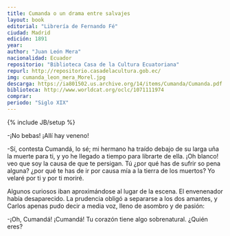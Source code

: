 ```yaml
---
title: Cumanda o un drama entre salvajes
layout: book
editorial: "Librería de Fernando Fé"
ciudad: Madrid
edición: 1891
year: 
author: "Juan León Mera"
nacionalidad: Ecuador
repositorio: "Biblioteca Casa de la Cultura Ecuatoriana"
repurl: http://repositorio.casadelacultura.gob.ec/
img: cumanda_leon_mera_Morel.jpg
descarga: https://ia801502.us.archive.org/14/items/Cumanda/Cumanda.pdf
biblioteca: http://www.worldcat.org/oclc/1071111974
comprar: 
periodo: "Siglo XIX"
---
```

{% include JB/setup %}

-¡No bebas! ¡Allí hay veneno! 
 
-Sí, contesta Cumandá, lo sé; mi hermano ha traído debajo de su larga uña la muerte para ti, y yo he llegado a tiempo para librarte de ella. ¡Oh blanco! veo que soy la causa de que te persigan. Tú ¿por qué has de sufrir so pena alguna? ¿por qué te has de ir por causa mía a la tierra de los muertos? Yo velaré por ti y por ti moriré. 
 
Algunos curiosos iban aproximándose al lugar de la escena. El envenenador había desaparecido. La prudencia obligó a separarse a los dos amantes, y Carlos apenas pudo decir a media voz, lleno de asombro y de pasión: 
 
 -¡Oh, Cumandá! ¡Cumandá! Tu corazón tiene algo sobrenatural. ¿Quién eres?

